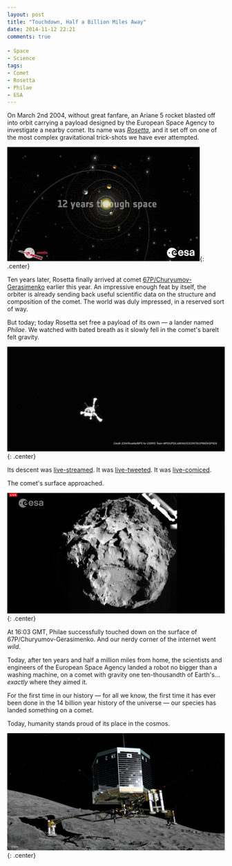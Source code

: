 ```yaml
---
layout: post
title: "Touchdown, Half a Billion Miles Away"
date: 2014-11-12 22:21
comments: true

- Space
- Science
tags:
- Comet
- Rosetta
- Philae
- ESA
---
```


On March 2nd 2004, without great fanfare, an Ariane 5 rocket blasted off into orbit carrying a payload designed by the European Space Agency to investigate a nearby comet. Its name was *[Rosetta](http://www.esa.int/rosetta)*, and it set off on one of the most complex gravitational trick-shots we have ever attempted.

![Rosetta's gravitational slingshots](/img/blog/2014/11/rosetta-mission.gif){: .center}

Ten years later, Rosetta finally arrived at comet [67P/Churyumov-Gerasimenko](http://en.wikipedia.org/wiki/67P/Churyumov%E2%80%93Gerasimenko) earlier this year. An impressive enough feat by itself, the orbiter is already sending back useful scientific data on the structure and composition of the comet. The world was duly impressed, in a reserved sort of way.

But today; today Rosetta set free a payload of its own &mdash; a lander named *Philae*. We watched with bated breath as it slowly fell in the comet's barelt felt gravity.

![Rosetta as seen from Philae during descent](/img/blog/2014/11/rosetta-from-philae.jpg){: .center}

Its descent was [live-streamed](http://new.livestream.com/esa/cometlanding). It was [live-tweeted](https://twitter.com/ESA_Rosetta). It was [live-comiced](http://xkcd1446.org).

The comet's surface approached.

![Comet 67P C-G as seen from Philae during descent](/img/blog/2014/11/67p-from-philae.png){: .center}

At 16:03 GMT, Philae successfully touched down on the surface of 67P/Churyumov-Gerasimenko. And our nerdy corner of the internet went *wild*.

Today, after ten years and half a million miles from home, the scientists and engineers of the European Space Agency landed a robot no bigger than a washing machine, on a comet with gravity one ten-thousandth of Earth's... *exactly* where they aimed it.

For the first time in our history &mdash; for all we know, the first time it has ever been done in the 14 billion year history of the universe &mdash; our species has landed something on a comet.

Today, humanity stands proud of its place in the cosmos.

![Artist's impression of the Philae lander after touchdown](/img/blog/2014/11/philae-touchdown.png){: .center}
